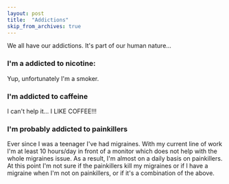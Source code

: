 ```yaml
---
layout: post
title:  "Addictions"
skip_from_archives: true
---
```


We all have our addictions. It's part of our human nature...

### I'm a addicted to nicotine:

Yup, unfortunately I'm a smoker.

### I'm addicted to caffeine

I can't help it... I LIKE COFFEE!!!

### I'm probably addicted to painkillers

Ever since I was a teenager I've had migraines.
With my current line of work I'm at least 10 hours/day in front of a monitor which does not help with the whole migraines issue. As a result, I'm almost on a daily basis on painkillers. At this point I'm not sure if the painkillers kill my migraines or if I have a migraine when I'm not on painkillers, or if it's a combination of the above.
